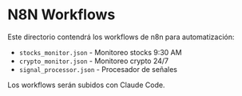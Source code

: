 # N8N Workflows

Este directorio contendrá los workflows de n8n para automatización:

- `stocks_monitor.json` - Monitoreo stocks 9:30 AM
- `crypto_monitor.json` - Monitoreo crypto 24/7
- `signal_processor.json` - Procesador de señales

Los workflows serán subidos con Claude Code.